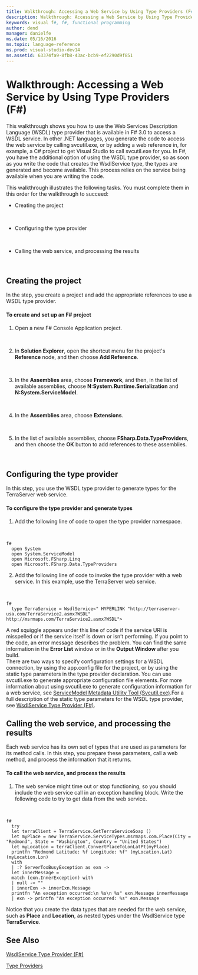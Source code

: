 ```yaml
---
title: Walkthrough: Accessing a Web Service by Using Type Providers (F#)
description: Walkthrough: Accessing a Web Service by Using Type Providers (F#)
keywords: visual f#, f#, functional programming
author: dend
manager: danielfe
ms.date: 05/16/2016
ms.topic: language-reference
ms.prod: visual-studio-dev14
ms.assetid: 63374fa9-8fb8-43ac-bcb9-ef2290d9f851 
---
```


# Walkthrough: Accessing a Web Service by Using Type Providers (F#)

This walkthrough shows you how to use the Web Services Description Language (WSDL) type provider that is available in F# 3.0 to access a WSDL service. In other .NET languages, you generate the code to access the web service by calling svcutil.exe, or by adding a web reference in, for example, a C# project to get Visual Studio to call svcutil.exe for you. In F#, you have the additional option of using the WSDL type provider, so as soon as you write the code that creates the WsdlService type, the types are generated and become available. This process relies on the service being available when you are writing the code.

This walkthrough illustrates the following tasks. You must complete them in this order for the walkthrough to succeed:


- Creating the project
<br />

- Configuring the type provider
<br />

- Calling the web service, and processing the results
<br />


## <a name="BKMK_CreateSetupFSProj"> </a>

## Creating the project
In the step, you create a project and add the appropriate references to use a WSDL type provider.


#### To create and set up an F# project

1. Open a new F# Console Application project.
<br />

2. In **Solution Explorer**, open the shortcut menu for the project's **Reference** node, and then choose **Add Reference**.
<br />

3. In the **Assemblies** area, choose **Framework**, and then, in the list of available assemblies, choose **N:System.Runtime.Serialization** and **N:System.ServiceModel**.
<br />

4. In the **Assemblies** area, choose **Extensions**.
<br />

5. In the list of available assemblies, choose **FSharp.Data.TypeProviders**, and then choose the **OK** button to add references to these assemblies.
<br />


## <a name="BKMK_ConfigTypeProv"> </a>

## Configuring the type provider
In this step, you use the WSDL type provider to generate types for the TerraServer web service.


#### To configure the type provider and generate types

1. Add the following line of code to open the type provider namespace.
<br />

```
f#
  open System
  open System.ServiceModel
  open Microsoft.FSharp.Linq
  open Microsoft.FSharp.Data.TypeProviders
```

2. Add the following line of code to invoke the type provider with a web service. In this example, use the TerraServer web service.
<br />

```
f#
  type TerraService = WsdlService<" HYPERLINK "http://terraserver-usa.com/TerraService2.asmx?WSDL" http://msrmaps.com/TerraService2.asmx?WSDL">
```

  A red squiggle appears under this line of code if the service URI is misspelled or if the service itself is down or isn’t performing. If you point to the code, an error message describes the problem. You can find the same information in the **Error List** window or in the **Output Window** after you build.
<br />  There are two ways to specify configuration settings for a WSDL connection, by using the app.config file for the project, or by using the static type parameters in the type provider declaration. You can use svcutil.exe to generate appropriate configuration file elements. For more information about using svcutil.exe to generate configuration information for a web service, see [ServiceModel Metadata Utility Tool &#40;Svcutil.exe&#41;](https://msdn.microsoft.com/library/aa347733.aspx).For a full description of the static type parameters for the WSDL type provider, see [WsdlService Type Provider &#40;F&#35;&#41;](WsdlService-Type-Provider-%5BFSharp%5D.md).
<br />


## <a name="BKMK_CallWebSvc"> </a>

## Calling the web service, and processing the results
Each web service has its own set of types that are used as parameters for its method calls. In this step, you prepare these parameters, call a web method, and process the information that it returns.


#### To call the web service, and process the results

1. The web service might time out or stop functioning, so you should include the web service call in an exception handling block. Write the following code to try to get data from the web service.
<br />

```
f#
  try
  let terraClient = TerraService.GetTerraServiceSoap ()
  let myPlace = new TerraService.ServiceTypes.msrmaps.com.Place(City = "Redmond", State = "Washington", Country = "United States")
  let myLocation = terraClient.ConvertPlaceToLonLatPt(myPlace)
  printfn "Redmond Latitude: %f Longitude: %f" (myLocation.Lat) (myLocation.Lon)
  with
  | :? ServerTooBusyException as exn ->
  let innerMessage =
  match (exn.InnerException) with
  | null -> ""
  | innerExn -> innerExn.Message
  printfn "An exception occurred:\n %s\n %s" exn.Message innerMessage
  | exn -> printfn "An exception occurred: %s" exn.Message
```

  Notice that you create the data types that are needed for the web service, such as **Place** and **Location**, as nested types under the WsdlService type **TerraService**.
<br />


## See Also
[WsdlService Type Provider &#40;F&#35;&#41;](WsdlService-Type-Provider-%5BFSharp%5D.md)

[Type Providers](Type-Providers.md)

